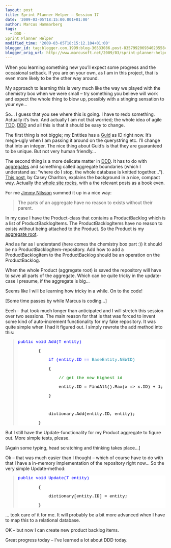 ```yaml
---
layout: post
title: Sprint Planner Helper – Session 17
date: '2009-03-05T18:15:00.001+01:00'
author: Marcus Hammarberg
tags:
  - DDD -
Sprint Planner Helper
modified_time: '2009-03-05T18:15:12.104+01:00'
blogger_id: tag:blogger.com,1999:blog-36533086.post-8357992069340235584
blogger_orig_url: http://www.marcusoft.net/2009/03/sprint-planner-helper-session-17.html
---
```



When you learning something new you’ll expect some progress and the
occasional setback. If you are on your own, as I am in this project,
that is even more likely to be the other way around.

My approach to learning this is very much like the way we played with
the chemistry box when we were small – try something you believe will
work and expect the whole thing to blow up, possibly with a stinging
sensation to your eye…

So… I guess that you see where this is going. I have to redo something.
Actually it’s two. And actually I am not that worried; the whole idea of
agile <a href="http://en.wikipedia.org/wiki/Test-driven_development"
target="_blank">TDD</a>,
<a href="http://en.wikipedia.org/wiki/Domain-driven_design"
target="_blank">DDD</a> and all this is that it should be easy to
change.

The first thing is not biggie; my Entities has a
<a href="http://msdn.microsoft.com/en-us/library/system.guid.aspx"
target="_blank">Guid</a> as ID right now. It’s mega-ugly when I am
passing it around on the querystring etc. I’ll change that into an
integer. The nice thing about Guid’s is that they are guaranteed to be
unique. But not very human friendly…

The second thing is a more delicate matter in
<a href="http://en.wikipedia.org/wiki/Domain-driven_design"
target="_blank">DDD</a>. It has to do with <a
href="http://domaindrivendesign.org/discussion/messageboardarchive/Aggregates.html"
target="_blank">aggregates</a> and something called aggregate boundaries
(which I understand as: “where do I stop, the whole database is knitted
together…”).  <a
href="http://devlicio.us/blogs/casey/archive/2009/02/16/ddd-aggregates-and-aggregate-roots.aspx"
target="_blank">This post</a>, by Casey Charlton, explains the
background in a nice, compact way. Actually the
<a href="http://dddstepbystep.com" target="_blank">whole site rocks</a>,
with a the relevant posts as a book even.

For me <a href="www.jnsk.se/" target="_blank">Jimmy Nilsson</a> summed
it up in a nice way:

> The parts of an aggregate have no reason to exists without their
> parent.

In my case I have the Product-class that contains a ProductBacklog which
is a list of ProductBacklogItems. The ProductBacklogItems have no reason
to exists without being attached to the Product. So the Product is my <a
href="http://domaindrivendesign.org/discussion/messageboardarchive/Aggregates.html"
target="_blank">aggregate root</a>.

And as far as I understand (here comes the chemistry box part :)) it
should be no ProductBacklogItem-repository. Add how to add a
ProductBacklogItem to the ProductBacklog should be an operation on the
ProductBacklog.

When the whole Product (aggregate root) is saved the repository will
have to save all parts of the aggregate. Which can be quite tricky in
the update-case I presume, if the aggregate is big…

Seems like I will be learning how tricky in a while. On to the code!

\[Some time passes by while Marcus is coding…\]

Eeeh – that took much longer than anticipated and I will stretch this
session over two sessions. The main reason for that is that was forced
to invent some kind of auto-increment functionality for my fake
repository. It was quite simple when I had it figured out. I simply
rewrote the add method into this:

> <div
> style="font-size: 10pt; background: white; color: black; font-family: courier new">
>
> <span style="color: blue">public <span
> style="color: blue">void Add(T entity)
>
>         {
>
>             <span style="color: blue">if (entity.ID == <span
> style="color: #2b91af">BaseEntity.NEWID)
>
>             {
>
>                 <span style="color: green">// get the new highest
> id
>
>                 entity.ID = FindAll().Max(x =\> x.ID) + 1;
>
>             }
>
>  
>
>             dictionary.Add(entity.ID, entity);
>
>         }
>
> </div>

But I still have the Update-functionality for my Product aggregate to
figure out. More simple tests, please. 

\[Again some typing, head scratching and thinking takes place…\]

Ok – that was much easier than I thought – which of course have to do
with that I have a in-memory implementation of the repository right now…
So the very simple Update-method:

> <div
> style="font-size: 10pt; background: white; color: black; font-family: courier new">
>
> <span style="color: blue">public <span
> style="color: blue">void Update(T entity)
>
>         {
>
>             dictionary\[entity.ID\] = entity;
>
>         }
>
> </div>

… took care of it for me. It will probably be a bit more advanced when I
have to map this to a relational database.

OK – but now I can create new product backlog items.

Great progress today – I’ve learned a lot about DDD today.
